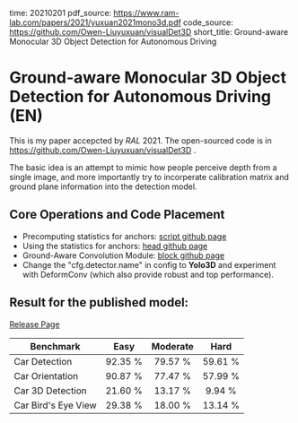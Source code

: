 time: 20210201
pdf_source: https://www.ram-lab.com/papers/2021/yuxuan2021mono3d.pdf
code_source: https://github.com/Owen-Liuyuxuan/visualDet3D
short_title: Ground-aware Monocular 3D Object Detection for Autonomous Driving

# Ground-aware Monocular 3D Object Detection for Autonomous Driving (EN)
This is my paper accepcted by *RAL* 2021. The open-sourced code is in https://github.com/Owen-Liuyuxuan/visualDet3D .

The basic idea is an attempt to mimic how people perceive depth from a single image, and more importantly try to incorperate calibration matrix and ground plane information into the detection model.

## Core Operations and Code Placement

- Precomputing statistics for anchors: [script github page](https://github.com/Owen-Liuyuxuan/visualDet3D/blob/master/scripts/imdb_precompute_3d.py)
- Using the statistics for anchors: [head github page](https://github.com/Owen-Liuyuxuan/visualDet3D/blob/master/visualDet3D/networks/heads/detection_3d_head.py)
- Ground-Aware Convolution Module: [block github page](https://github.com/Owen-Liuyuxuan/visualDet3D/blob/master/visualDet3D/networks/lib/look_ground.py)
- Change the "cfg.detector.name" in config to **Yolo3D** and experiment with DeformConv (which also provide robust and top performance). 

## Result for the published model:

[Release Page](https://github.com/Owen-Liuyuxuan/visualDet3D/releases/tag/1.0)

| Benchmark             | Easy |   Moderate  |   Hard   |
|---------------------|:--------:|:-------:|:-------:|
| Car Detection             |  92.35 \% | 79.57 \%| 59.61 \% | 
| Car Orientation             | 90.87 \%  |77.47 \% | 57.99 \% | 
| Car 3D Detection             |  21.60 \% | 13.17 \% | 9.94 \% | 
| Car Bird's Eye View             |  29.38 \% | 18.00 \% | 13.14 \% | 
